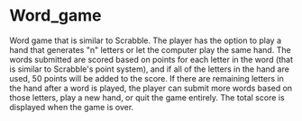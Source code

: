 # Word_game
Word game that is similar to Scrabble. The player has the option to play a hand that generates "n" letters or let the computer play the same hand. The words submitted are scored based on points for each letter in the word (that is similar to Scrabble's point system), and if all of the letters in the hand are used, 50 points will be added to the score. If there are remaining letters in the hand after a word is played, the player can submit more words based on those letters, play a new hand, or quit the game entirely. The total score is displayed when the game is over.
